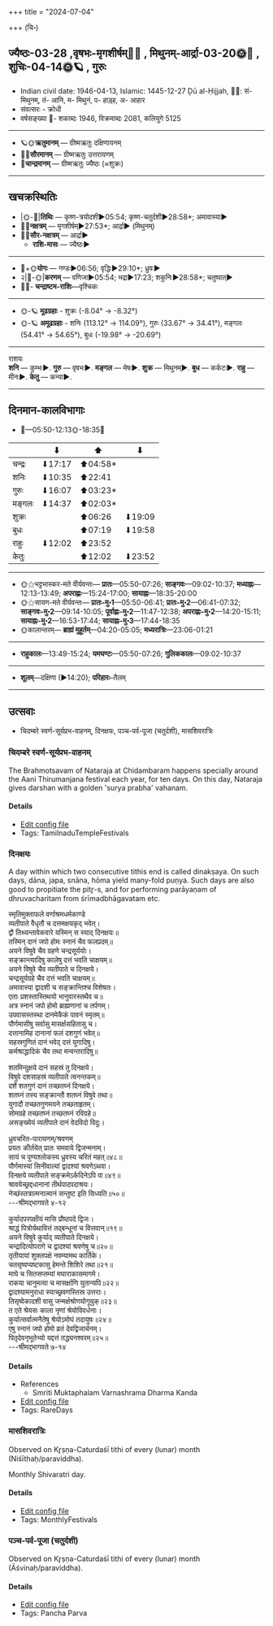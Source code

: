 +++
title = "2024-07-04"

+++
(चि॰)
## ज्यैष्ठः-03-28  ,वृषभः-मृगशीर्षम्🌛🌌  ,  मिथुनम्-आर्द्रा-03-20🌞🌌  ,  शुचिः-04-14🌞🪐  , गुरुः
- Indian civil date: 1946-04-13, Islamic: 1445-12-27 Ḏū al-Ḥijjah, 🌌🌞: सं- मिथुनम्, तं- आनि, म- मिथुनं, प- हाड़्ह, अ- आहार
- संवत्सरः - क्रोधी
- वर्षसङ्ख्या 🌛- शकाब्दः 1946, विक्रमाब्दः 2081, कलियुगे 5125
___________________
- 🪐🌞**ऋतुमानम्** — ग्रीष्मऋतुः दक्षिणायनम्
- 🌌🌞**सौरमानम्** — ग्रीष्मऋतुः उत्तरायणम्
- 🌛**चान्द्रमानम्** — ग्रीष्मऋतुः ज्यैष्ठः (≈शुक्रः)
___________________


## खचक्रस्थितिः
- |🌞-🌛|**तिथिः** — कृष्ण-त्रयोदशी►05:54; कृष्ण-चतुर्दशी►28:58*; अमावास्या►  
- 🌌🌛**नक्षत्रम्** — मृगशीर्षम्►27:53*; आर्द्रा► (मिथुनम्)  
- 🌌🌞**सौर-नक्षत्रम्** — आर्द्रा►  
  - **राशि-मासः** — ज्यैष्ठः► 
___________________
- 🌛+🌞**योगः** — गण्डः►06:56; वृद्धिः►29:10*; ध्रुवः►  
- २|🌛-🌞|**करणम्** — वणिजा►05:54; भद्रा►17:23; शकुनिः►28:58*; चतुष्पात्►  
- 🌌🌛- **चन्द्राष्टम-राशिः**—वृश्चिकः  
___________________
- 🌞-🪐 **मूढग्रहाः** - शुक्रः (-8.04° → -8.32°)
- 🌞-🪐 **अमूढग्रहाः** - शनिः (113.12° → 114.09°), गुरुः (33.67° → 34.41°), मङ्गलः (54.41° → 54.65°), बुधः (-19.98° → -20.69°)
___________________
राशयः  
**शनि** — कुम्भः►. **गुरु** — वृषभः►. **मङ्गल** — मेषः►. **शुक्र** — मिथुनम्►. **बुध** — कर्कटः►. **राहु** — मीनः►. **केतु** — कन्या►. 
___________________


## दिनमान-कालविभागाः
- 🌅—05:50-12:13🌞-18:35🌇  

|      |⬇     |⬆     |⬇     |
|------|-----|-----|------|
|चन्द्रः|⬇17:17 |⬆04:58*|     |
|शनिः   |⬇10:35 |⬆22:41 |     |
|गुरुः  |⬇16:07 |⬆03:23*|     |
|मङ्गलः |⬇14:37 |⬆02:03*|     |
|शुक्रः |     |⬆06:26 |⬇19:09 |
|बुधः   |     |⬆07:19 |⬇19:58 |
|राहुः  |⬇12:02 |⬆23:52 |     |
|केतुः  |     |⬆12:02 |⬇23:52 |
___________________
- 🌞⚝भट्टभास्कर-मते वीर्यवन्तः— **प्रातः**—05:50-07:26; **साङ्गवः**—09:02-10:37; **मध्याह्नः**—12:13-13:49; **अपराह्णः**—15:24-17:00; **सायाह्नः**—18:35-20:00  
- 🌞⚝सायण-मते वीर्यवन्तः— **प्रातः-मु॰1**—05:50-06:41; **प्रातः-मु॰2**—06:41-07:32; **साङ्गवः-मु॰2**—09:14-10:05; **पूर्वाह्णः-मु॰2**—11:47-12:38; **अपराह्णः-मु॰2**—14:20-15:11; **सायाह्नः-मु॰2**—16:53-17:44; **सायाह्नः-मु॰3**—17:44-18:35  
- 🌞कालान्तरम्— **ब्राह्मं मुहूर्तम्**—04:20-05:05; **मध्यरात्रिः**—23:06-01:21  
___________________
- **राहुकालः**—13:49-15:24; **यमघण्टः**—05:50-07:26; **गुलिककालः**—09:02-10:37  
___________________
- **शूलम्**—दक्षिणा (►14:20); **परिहारः**–तैलम्  
___________________

## उत्सवाः
- चिदम्बरे स्वर्ण-सूर्यप्रभ-वाहनम्, दिनक्षयः, पञ्च-पर्व-पूजा (चतुर्दशी), मासशिवरात्रिः
### चिदम्बरे स्वर्ण-सूर्यप्रभ-वाहनम्



The Brahmotsavam of Nataraja at Chidambaram happens specially around the Aani Thirumanjana festival each year, for ten days. On this day, Nataraja gives darshan with a golden 'surya prabha' vahanam.

#### Details
- [Edit config file](https://github.com/jyotisham/adyatithi/blob/master/temples/Tamil/relative_event/naTarAjar_An2i_tirumaJcan2am/offset__-7/cidambarE_svarNa-sUryaprabha_vAhanam.toml)
- Tags: TamilnaduTempleFestivals


### दिनक्षयः



A day within which two consecutive tithis end is called dinakṣaya. On such days, dāna, japa, snāna, hōma yield many-fold puṇya. Such days are also good to propitiate the pitr̥-s, and for performing parāyaṇam of dhruvacharitam from śrīmadbhāgavatam etc.

स्मृतिमुक्ताफले वर्णाश्रमधर्मकाण्डे  
व्यतीपाते वैधृतौ च दत्तमक्षयकृद् भवेत्।  
द्वौ तिथ्यन्तावेकवारे यस्मिन् स स्याद् दिनक्षयः॥  
तस्मिन् दानं जपो होमः स्नानं चैव फलप्रदम्॥  
अयने विषुवे चैव ग्रहणे चन्द्रसूर्ययोः।  
सङ्क्रान्त्यादिषु कालेषु दत्तं भवति चाक्षयम्॥  
अयने विषुवे चैव व्यतीपाते च दिनक्षये।  
चन्द्रसूर्यग्रहे चैव दत्तं भवति चाक्षयम्॥  
अमावास्या द्वादशी च सङ्क्रान्तिश्च विशेषतः।  
एताः प्रशस्तास्तिथयो भानुवारस्तथैव च॥  
अत्र स्नानं जपो होमो ब्राह्मणानां च तर्पणम्।  
उपवासस्तस्था दानमेकैकं पावनं स्मृतम्॥  
पौर्णमासीषु सर्वासु मासर्क्षसहितासु च।  
दत्तानामिह दानानां फलं दशगुणं भवेत्॥  
सहस्रगुणितं दानं भवेद् दत्तं युगादिषु।   
कर्मश्राद्धादिकं चैव तथा मन्वन्तरादिषु॥  
  
शतमिन्दुक्षये दानं सहस्रं तु दिनक्षये।  
विषुवे दशसाहस्रं व्यतीपाते त्वनन्तकम्॥  
दर्शे शतगुणं दानं तच्छतघ्नं दिनक्षये।  
शतघ्नं तस्य सङ्क्रान्तौ शतघ्नं विषुवे तथा॥  
युगादौ तच्छतगुणमयने तच्छताहृतम्।  
सोमग्रहे तच्छतघ्नं तच्छतघ्नं रविग्रहे॥  
असङ्ख्येयं व्यतीपाते दानं वेदविदो विदुः।  
  
ध्रुवचरित-पारायणम्/श्रवणम्  
प्रयतः कीर्तयेत् प्रातः समवाये द्विजन्मनाम्।  
सायं च पुण्यश्लोकस्य ध्रुवस्य चरितं महत्॥४८॥  
पौर्णमास्यां सिनीवाल्यां द्वादश्यां श्रवणेऽथवा।  
दिनक्षये व्यतीपाते सङ्क्रमेऽर्कदिनेऽपि वा॥४९॥  
श्रावयेच्छ्रद्दधानानां तीर्थपादपदाश्रयः।  
नेच्छंस्तत्रात्मनात्मानं सन्तुष्ट इति सिध्यति॥५०॥  
---श्रीमद्भागवते ४-१२  
  
कुर्यादपरपक्षीयं मासि प्रौष्ठपदे द्विजः।  
श्राद्धं पित्रोर्यथावित्तं तद्बन्धूनां च वित्तवान्॥१९॥  
अयने विषुवे कुर्याद् व्यतीपाते दिनक्षये।  
चन्द्रादित्योपरागे च द्वादश्यां श्रवणेषु च॥२०॥  
तृतीयायां शुक्लपक्षे नवम्यामथ कार्तिके।  
चतसृष्वप्यष्टकासु हेमन्ते शिशिरे तथा॥२१॥  
माघे च सितसप्तम्यां मघाराकासमागमे।  
राकया चानुमत्या च मासर्क्षाणि युतान्यपि॥२२॥  
द्वादश्यामनुराधा स्याच्छ्रवणस्तिस्र उत्तराः।  
तिसृष्वेकादशी वासु जन्मर्क्षश्रोणयोगूयुक्॥२३॥  
त एते श्रेयसः काला नृणां श्रेयोविवर्धनाः।  
कुर्यात्सर्वात्मनैतेषु श्रेयोऽमोघं तदायुषः॥२४॥  
एषु स्‍नानं जपो होमो व्रतं देवद्विजार्चनम्।  
पितृदेवनृभूतेभ्यो यद्दत्तं तद्ध्यनश्वरम्॥२५॥  
---श्रीमद्भागवते ७-१४



#### Details
- References
  - Smriti Muktaphalam Varnashrama Dharma Kanda
- [Edit config file](https://github.com/jyotisham/adyatithi/blob/master/time_focus/special-tithis/description_only/dinakSayaH.toml)
- Tags: RareDays


### मासशिवरात्रिः

Observed on Kr̥ṣṇa-Caturdaśī tithi of every (lunar) month (Niśīthaḥ/paraviddha). 

Monthly Shivaratri day.

#### Details
- [Edit config file](https://github.com/jyotisham/adyatithi/blob/master/devatA/shaiva/lunar_month/tithi/00/29/mAsazivarAtriH.toml)
- Tags: MonthlyFestivals


### पञ्च-पर्व-पूजा (चतुर्दशी)

Observed on Kr̥ṣṇa-Caturdaśī tithi of every (lunar) month (Āśvinaḥ/paraviddha). 



#### Details
- [Edit config file](https://github.com/jyotisham/adyatithi/blob/master/devatA/devIparva/lunar_month/tithi/00/29/pancha-parva-4.toml)
- Tags: Pancha Parva


